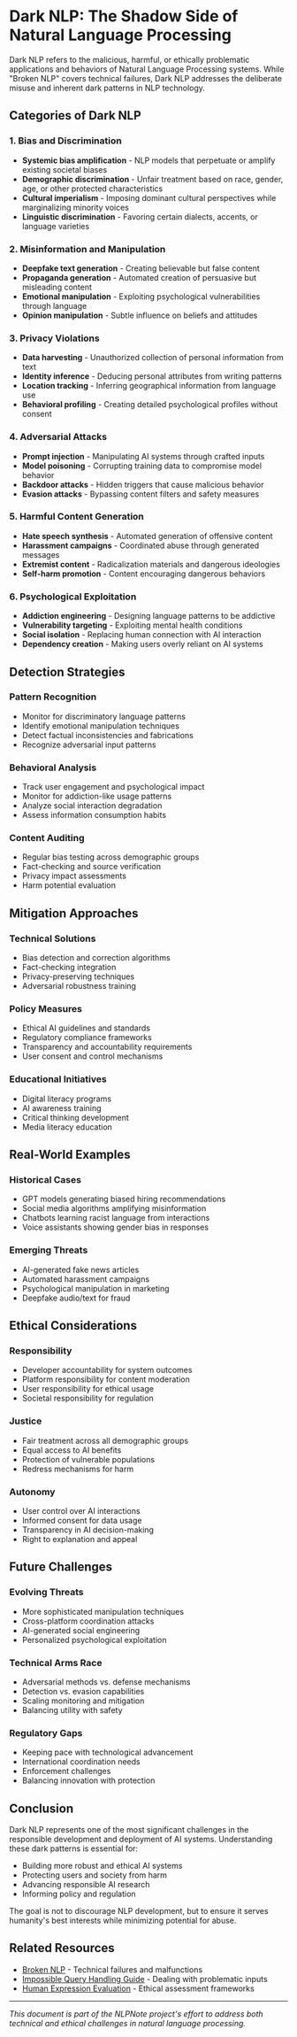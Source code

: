 # Dark NLP: The Shadow Side of Natural Language Processing

Dark NLP refers to the malicious, harmful, or ethically problematic applications and behaviors of Natural Language Processing systems. While "Broken NLP" covers technical failures, Dark NLP addresses the deliberate misuse and inherent dark patterns in NLP technology.

## Categories of Dark NLP

### 1. **Bias and Discrimination**
- **Systemic bias amplification** - NLP models that perpetuate or amplify existing societal biases
- **Demographic discrimination** - Unfair treatment based on race, gender, age, or other protected characteristics
- **Cultural imperialism** - Imposing dominant cultural perspectives while marginalizing minority voices
- **Linguistic discrimination** - Favoring certain dialects, accents, or language varieties

### 2. **Misinformation and Manipulation**
- **Deepfake text generation** - Creating believable but false content
- **Propaganda generation** - Automated creation of persuasive but misleading content
- **Emotional manipulation** - Exploiting psychological vulnerabilities through language
- **Opinion manipulation** - Subtle influence on beliefs and attitudes

### 3. **Privacy Violations**
- **Data harvesting** - Unauthorized collection of personal information from text
- **Identity inference** - Deducing personal attributes from writing patterns
- **Location tracking** - Inferring geographical information from language use
- **Behavioral profiling** - Creating detailed psychological profiles without consent

### 4. **Adversarial Attacks**
- **Prompt injection** - Manipulating AI systems through crafted inputs
- **Model poisoning** - Corrupting training data to compromise model behavior
- **Backdoor attacks** - Hidden triggers that cause malicious behavior
- **Evasion attacks** - Bypassing content filters and safety measures

### 5. **Harmful Content Generation**
- **Hate speech synthesis** - Automated generation of offensive content
- **Harassment campaigns** - Coordinated abuse through generated messages
- **Extremist content** - Radicalization materials and dangerous ideologies
- **Self-harm promotion** - Content encouraging dangerous behaviors

### 6. **Psychological Exploitation**
- **Addiction engineering** - Designing language patterns to be addictive
- **Vulnerability targeting** - Exploiting mental health conditions
- **Social isolation** - Replacing human connection with AI interaction
- **Dependency creation** - Making users overly reliant on AI systems

## Detection Strategies

### Pattern Recognition
- Monitor for discriminatory language patterns
- Identify emotional manipulation techniques
- Detect factual inconsistencies and fabrications
- Recognize adversarial input patterns

### Behavioral Analysis
- Track user engagement and psychological impact
- Monitor for addiction-like usage patterns
- Analyze social interaction degradation
- Assess information consumption habits

### Content Auditing
- Regular bias testing across demographic groups
- Fact-checking and source verification
- Privacy impact assessments
- Harm potential evaluation

## Mitigation Approaches

### Technical Solutions
- Bias detection and correction algorithms
- Fact-checking integration
- Privacy-preserving techniques
- Adversarial robustness training

### Policy Measures
- Ethical AI guidelines and standards
- Regulatory compliance frameworks
- Transparency and accountability requirements
- User consent and control mechanisms

### Educational Initiatives
- Digital literacy programs
- AI awareness training
- Critical thinking development
- Media literacy education

## Real-World Examples

### Historical Cases
- GPT models generating biased hiring recommendations
- Social media algorithms amplifying misinformation
- Chatbots learning racist language from interactions
- Voice assistants showing gender bias in responses

### Emerging Threats
- AI-generated fake news articles
- Automated harassment campaigns
- Psychological manipulation in marketing
- Deepfake audio/text for fraud

## Ethical Considerations

### Responsibility
- Developer accountability for system outcomes
- Platform responsibility for content moderation
- User responsibility for ethical usage
- Societal responsibility for regulation

### Justice
- Fair treatment across all demographic groups
- Equal access to AI benefits
- Protection of vulnerable populations
- Redress mechanisms for harm

### Autonomy
- User control over AI interactions
- Informed consent for data usage
- Transparency in AI decision-making
- Right to explanation and appeal

## Future Challenges

### Evolving Threats
- More sophisticated manipulation techniques
- Cross-platform coordination attacks
- AI-generated social engineering
- Personalized psychological exploitation

### Technical Arms Race
- Adversarial methods vs. defense mechanisms
- Detection vs. evasion capabilities
- Scaling monitoring and mitigation
- Balancing utility with safety

### Regulatory Gaps
- Keeping pace with technological advancement
- International coordination needs
- Enforcement challenges
- Balancing innovation with protection

## Conclusion

Dark NLP represents one of the most significant challenges in the responsible development and deployment of AI systems. Understanding these dark patterns is essential for:

- Building more robust and ethical AI systems
- Protecting users and society from harm
- Advancing responsible AI research
- Informing policy and regulation

The goal is not to discourage NLP development, but to ensure it serves humanity's best interests while minimizing potential for abuse.

## Related Resources

- [Broken NLP](Broken%20NLP.md) - Technical failures and malfunctions
- [Impossible Query Handling Guide](impossible-query-handling-guide.md) - Dealing with problematic inputs
- [Human Expression Evaluation](human-expression-evaluation.md) - Ethical assessment frameworks

---

*This document is part of the NLPNote project's effort to address both technical and ethical challenges in natural language processing.*